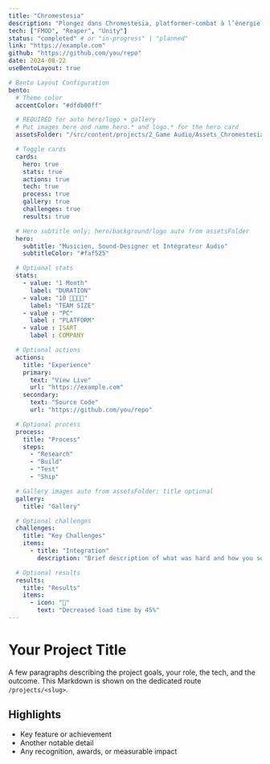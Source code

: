 ```yaml
---
title: "Chromestesia"
description: "Plongez dans Chromestesia, platformer-combat à l’énergie punk forgé en moins d’un mois. Incarnez Michèle et basculez les couleurs pour métamorphoser les plateformes… et la musique !"
tech: ["FMOD", "Reaper", "Unity"]
status: "completed" # or "in-progress" | "planned"
link: "https://example.com"
github: "https://github.com/you/repo"
date: 2024-08-22
useBentoLayout: true

# Bento Layout Configuration
bento:
  # Theme color
  accentColor: "#dfdb00ff"

  # REQUIRED for auto hero/logo + gallery
  # Put images here and name hero.* and logo.* for the hero card
  assetsFolder: "/src/content/projects/2_Game Audio/Assets_Chromestesia"

  # Toggle cards
  cards:
    hero: true
    stats: true
    actions: true
    tech: true
    process: true
    gallery: true
    challenges: true
    results: true

  # Hero subtitle only; hero/background/logo auto from assetsFolder
  hero:
    subtitle: "Musicien, Sound-Designer et Intégrateur Audio"
    subtitleColor: "#faf525"

  # Optional stats
  stats:
    - value: "1 Month"
      label: "DURATION"
    - value: "10 👨‍👩‍👦‍👦"
      label: "TEAM SIZE"
    - value : "PC"
      label : "PLATFORM"
    - value : ISART
      label : COMPANY

  # Optional actions
  actions:
    title: "Experience"
    primary:
      text: "View Live"
      url: "https://example.com"
    secondary:
      text: "Source Code"
      url: "https://github.com/you/repo"

  # Optional process
  process:
    title: "Process"
    steps:
      - "Research"
      - "Build"
      - "Test"
      - "Ship"

  # Gallery images auto from assetsFolder; title optional
  gallery:
    title: "Gallery"

  # Optional challenges
  challenges:
    title: "Key Challenges"
    items:
      - title: "Integration"
        description: "Brief description of what was hard and how you solved it."

  # Optional results
  results:
    title: "Results"
    items:
      - icon: "🚀"
        text: "Decreased load time by 45%"
---
```


# Your Project Title

A few paragraphs describing the project goals, your role, the tech, and the outcome. This Markdown is shown on the dedicated route `/projects/<slug>`.

## Highlights

- Key feature or achievement
- Another notable detail
- Any recognition, awards, or measurable impact
